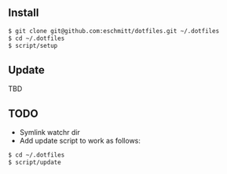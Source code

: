## Install

```bash
$ git clone git@github.com:eschmitt/dotfiles.git ~/.dotfiles
$ cd ~/.dotfiles
$ script/setup
```

## Update 

TBD

## TODO

* Symlink watchr dir
* Add update script to work as follows:

```bash
$ cd ~/.dotfiles
$ script/update
```
